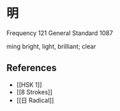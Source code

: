 # 明
Frequency 121
General Standard 1087

míng
bright, light, brilliant; clear

## References
- [[HSK 1]]
- [[8 Strokes]]
- [[日 Radical]]